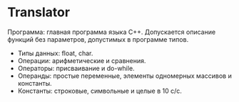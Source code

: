 # Translator
Программа: главная программа языка C++. Допускается описание функций без параметров, допустимых в программе типов.
<ul>
  <li>Типы данных: float, char.</li>
  <li>Операции: арифметические и сравнения.</li>
  <li>Операторы: присваивание и do-while.</li>
  <li>Операнды: простые переменные, элементы одномерных массивов и константы.</li>
  <li>Константы: строковые, символьные и целые в 10 с/с.</li>
</ul>

